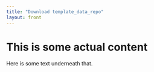 ```yaml
---
title: "Download template_data_repo"
layout: front
---
```


# This is some actual content

Here is some text underneath that.